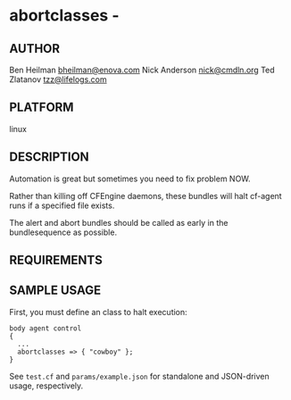# abortclasses - 
## AUTHOR
Ben Heilman <bheilman@enova.com>
Nick Anderson <nick@cmdln.org>
Ted Zlatanov <tzz@lifelogs.com>

## PLATFORM
linux

## DESCRIPTION
Automation is great but sometimes you need to fix problem NOW.

Rather than killing off CFEngine daemons, these bundles will halt
cf-agent runs if a specified file exists.

The alert and abort bundles should be called as early in the
bundlesequence as possible.

## REQUIREMENTS

## SAMPLE USAGE

First, you must define an class to halt execution:

    body agent control
    {
      ...
      abortclasses => { "cowboy" };
    }

See `test.cf` and `params/example.json` for standalone and JSON-driven usage, respectively.
